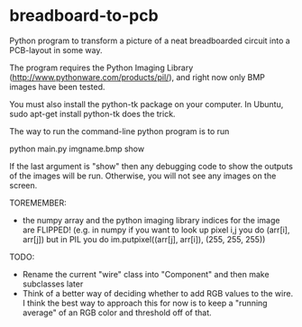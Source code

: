 breadboard-to-pcb
=================

Python program to transform a picture of a neat breadboarded circuit into a
PCB-layout in some way.

The program requires the Python Imaging Library
(http://www.pythonware.com/products/pil/), and right now only BMP images have
been tested.

You must also install the python-tk package on your computer. In Ubuntu, sudo
apt-get install python-tk does the trick.

The way to run the command-line python program is to run

python main.py imgname.bmp show

If the last argument is "show" then any debugging code to show the outputs of
the images will be run. Otherwise, you will not see any images on the screen.

TOREMEMBER:
* the numpy array and the python imaging library indices for the image are FLIPPED! (e.g. in numpy if you want to look up pixel i,j you do (arr[i], arr[j]) but in PIL you do im.putpixel((arr[j], arr[i]), (255, 255, 255))

TODO: 
* Rename the current "wire" class into "Component" and then make subclasses later
* Think of a better way of deciding whether to add RGB values to the wire. I think the best way to approach this for now is to keep a "running average" of an RGB color and threshold off of that.

